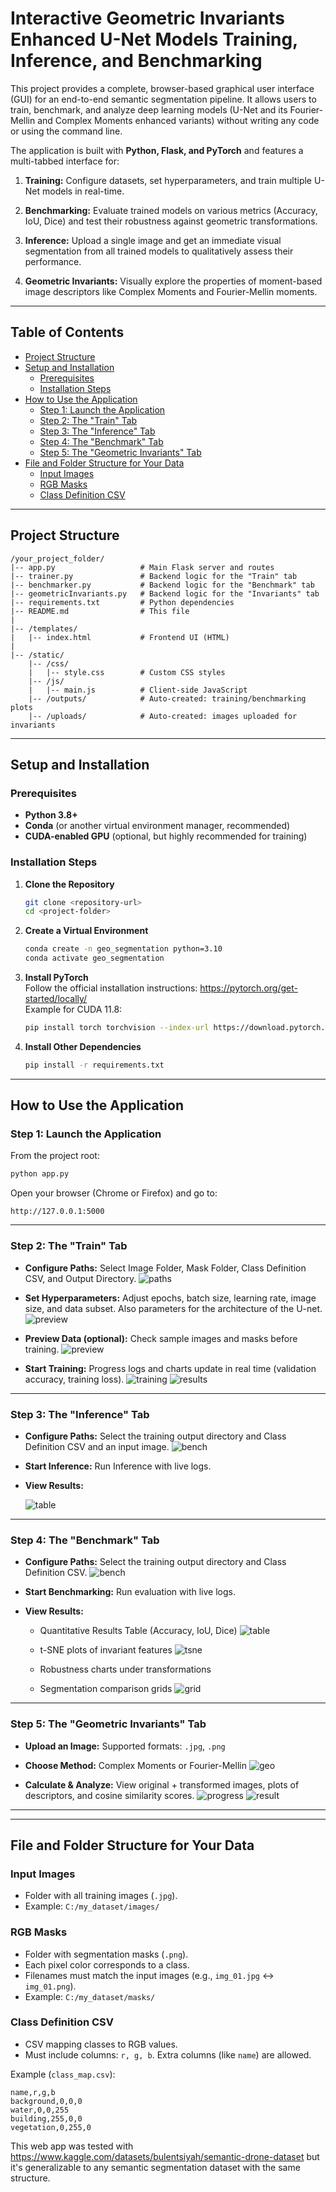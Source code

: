 # Interactive Geometric Invariants Enhanced U-Net Models Training, Inference, and Benchmarking

This project provides a complete, browser-based graphical user interface (GUI) for an end-to-end semantic segmentation pipeline. It allows users to train, benchmark, and analyze deep learning models (U-Net and its Fourier-Mellin and Complex Moments enhanced variants) without writing any code or using the command line.

The application is built with **Python, Flask, and PyTorch** and features a multi-tabbed interface for:

1. **Training:** Configure datasets, set hyperparameters, and train multiple U-Net models in real-time.
2. **Benchmarking:** Evaluate trained models on various metrics (Accuracy, IoU, Dice) and test their robustness against geometric transformations.
3. **Inference:** Upload a single image and get an immediate visual segmentation from all trained models to qualitatively assess their performance.

4. **Geometric Invariants:** Visually explore the properties of moment-based image descriptors like Complex Moments and Fourier-Mellin moments.

---

## Table of Contents

- [Project Structure](#project-structure)
- [Setup and Installation](#setup-and-installation)
  - [Prerequisites](#prerequisites)
  - [Installation Steps](#installation-steps)
- [How to Use the Application](#how-to-use-the-application)
  - [Step 1: Launch the Application](#step-1-launch-the-application)
  - [Step 2: The "Train" Tab](#step-2-the-train-tab)
  - [Step 3: The "Inference" Tab](#step-3-the-inference-tab)
  - [Step 4: The "Benchmark" Tab](#step-4-the-benchmark-tab)
  - [Step 5: The "Geometric Invariants" Tab](#step-5-the-geometric-invariants-tab)
- [File and Folder Structure for Your Data](#file-and-folder-structure-for-your-data)
  - [Input Images](#input-images)
  - [RGB Masks](#rgb-masks)
  - [Class Definition CSV](#class-definition-csv)


---

## Project Structure

```text
/your_project_folder/
|-- app.py                   # Main Flask server and routes
|-- trainer.py               # Backend logic for the "Train" tab
|-- benchmarker.py           # Backend logic for the "Benchmark" tab
|-- geometricInvariants.py   # Backend logic for the "Invariants" tab
|-- requirements.txt         # Python dependencies
|-- README.md                # This file
|
|-- /templates/
|   |-- index.html           # Frontend UI (HTML)
|
|-- /static/
    |-- /css/
    |   |-- style.css        # Custom CSS styles
    |-- /js/
    |   |-- main.js          # Client-side JavaScript
    |-- /outputs/            # Auto-created: training/benchmarking plots
    |-- /uploads/            # Auto-created: images uploaded for invariants
```

---

## Setup and Installation

### Prerequisites

- **Python 3.8+**
- **Conda** (or another virtual environment manager, recommended)
- **CUDA-enabled GPU** (optional, but highly recommended for training)

### Installation Steps

1. **Clone the Repository**
   ```bash
   git clone <repository-url>
   cd <project-folder>
   ```

2. **Create a Virtual Environment**
   ```bash
   conda create -n geo_segmentation python=3.10
   conda activate geo_segmentation
   ```

3. **Install PyTorch**  
   Follow the official installation instructions: https://pytorch.org/get-started/locally/  
   Example for CUDA 11.8:
   ```bash
   pip install torch torchvision --index-url https://download.pytorch.org/whl/cu118
   ```

4. **Install Other Dependencies**
   ```bash
   pip install -r requirements.txt
   ```

---

## How to Use the Application

### Step 1: Launch the Application

From the project root:
```bash
python app.py
```

Open your browser (Chrome or Firefox) and go to:
```
http://127.0.0.1:5000
```

---

### Step 2: The "Train" Tab

- **Configure Paths:** Select Image Folder, Mask Folder, Class Definition CSV, and Output Directory.
![paths](assets/paths.png)

- **Set Hyperparameters:** Adjust epochs, batch size, learning rate, image size, and data subset. Also parameters for the architecture of the U-net.
![preview](assets/advanced.png)
- **Preview Data (optional):** Check sample images and masks before training.
![preview](assets/preview.png)

- **Start Training:** Progress logs and charts update in real time (validation accuracy, training loss).
![training](assets/train_gif.gif)
![results](assets/results.png)


---
### Step 3: The "Inference" Tab

- **Configure Paths:** Select the training output directory and Class Definition CSV and an input image.
![bench](assets/inference.png)

- **Start Inference:** Run Inference with live logs.
- **View Results:**

  ![table](assets/inference_results.png)




---
### Step 4: The "Benchmark" Tab

- **Configure Paths:** Select the training output directory and Class Definition CSV.
![bench](assets/bench.png)

- **Start Benchmarking:** Run evaluation with live logs.
- **View Results:**
  - Quantitative Results Table (Accuracy, IoU, Dice)
  ![table](assets/table.png)

  - t-SNE plots of invariant features
  ![tsne](assets/tsne.png)

  - Robustness charts under transformations
  - Segmentation comparison grids
  ![grid](assets/grid.png)


---

### Step 5: The "Geometric Invariants" Tab

- **Upload an Image:** Supported formats: `.jpg`, `.png`
- **Choose Method:** Complex Moments or Fourier-Mellin
  ![geo](assets/geo.png)

- **Calculate & Analyze:** View original + transformed images, plots of descriptors, and cosine similarity scores.
  ![progress](assets/progress.png)
  ![result](assets/result.png)

---



---

## File and Folder Structure for Your Data

### Input Images

- Folder with all training images (`.jpg`).
- Example: `C:/my_dataset/images/`

### RGB Masks

- Folder with segmentation masks (`.png`).
- Each pixel color corresponds to a class.
- Filenames must match the input images (e.g., `img_01.jpg` ↔ `img_01.png`).
- Example: `C:/my_dataset/masks/`

### Class Definition CSV

- CSV mapping classes to RGB values.
- Must include columns: `r, g, b`. Extra columns (like `name`) are allowed.

Example (`class_map.csv`):
```csv
name,r,g,b
background,0,0,0
water,0,0,255
building,255,0,0
vegetation,0,255,0
```


This web app was tested with https://www.kaggle.com/datasets/bulentsiyah/semantic-drone-dataset but it's generalizable to any semantic segmentation dataset with the same structure.

